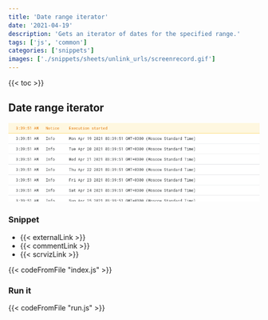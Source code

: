 ```yaml
---
title: 'Date range iterator'
date: '2021-04-19'
description: 'Gets an iterator of dates for the specified range.'
tags: ['js', 'common']
categories: ['snippets']
images: ['./snippets/sheets/unlink_urls/screenrecord.gif']
---
```


{{< toc >}}

## Date range iterator

![Snippet of Date range iterator](./screenshot.png)

### Snippet

- {{< externalLink >}}
- {{< commentLink >}}
- {{< scrvizLink >}}

{{< codeFromFile "index.js" >}}

### Run it

{{< codeFromFile "run.js" >}}
